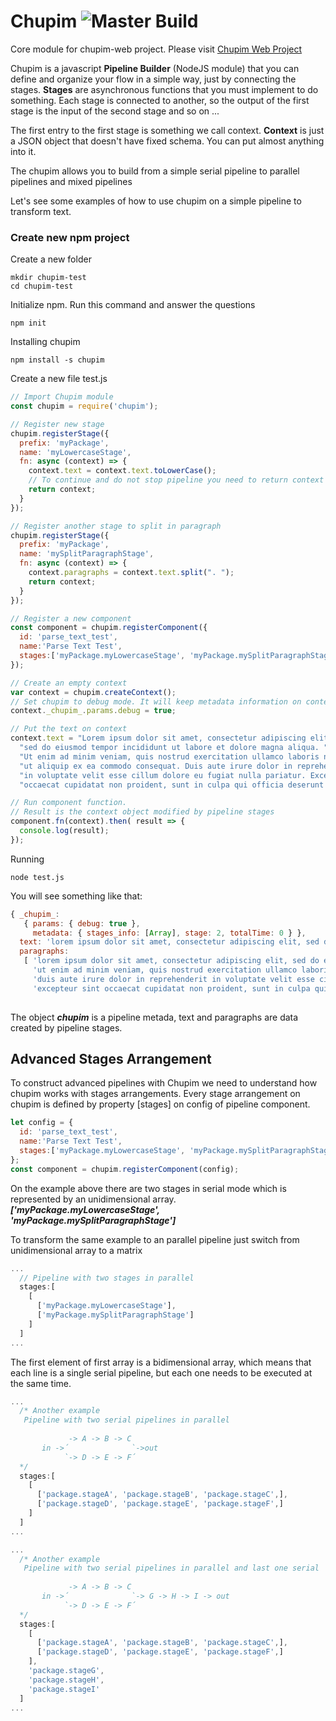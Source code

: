 # Chupim ![Master Build](https://travis-ci.org/baliberdin/chupim.svg?branch=master)
Core module for chupim-web project.
Please visit [Chupim Web Project](https://github.com/baliberdin/chupim-web)

Chupim is a javascript **Pipeline Builder** (NodeJS module) that you can define and organize your 
flow in a simple way, just by connecting the stages. **Stages** are asynchronous functions that 
you must implement to do something. Each stage is connected to another, so the output of the 
first stage is the input of the second stage and so on ...

The first entry to the first stage is something we call context.
**Context** is just a JSON object that doesn't have fixed schema. You can put almost anything into it.

The chupim allows you to build from a simple serial pipeline to parallel pipelines and mixed pipelines

Let's see some examples of how to use chupim on a simple pipeline to transform text.

### Create new npm project
Create a new folder
```shell
mkdir chupim-test
cd chupim-test
```

Initialize npm. Run this command and answer the questions
```shell
npm init
```

Installing chupim
```shell
npm install -s chupim
```

Create a new file test.js
```javascript
// Import Chupim module
const chupim = require('chupim');

// Register new stage
chupim.registerStage({
  prefix: 'myPackage',
  name: 'myLowercaseStage', 
  fn: async (context) => {
    context.text = context.text.toLowerCase();
    // To continue and do not stop pipeline you need to return context or a new Promise 
    return context;
  }
});

// Register another stage to split in paragraph
chupim.registerStage({
  prefix: 'myPackage',
  name: 'mySplitParagraphStage', 
  fn: async (context) => {
    context.paragraphs = context.text.split(". ");
    return context;
  }
});

// Register a new component
const component = chupim.registerComponent({
  id: 'parse_text_test',
  name:'Parse Text Test',
  stages:['myPackage.myLowercaseStage', 'myPackage.mySplitParagraphStage']
});

// Create an empty context
var context = chupim.createContext();
// Set chupim to debug mode. It will keep metadata information on context object.
context._chupim_.params.debug = true;

// Put the text on context
context.text = "Lorem ipsum dolor sit amet, consectetur adipiscing elit, "+
  "sed do eiusmod tempor incididunt ut labore et dolore magna aliqua. "+
  "Ut enim ad minim veniam, quis nostrud exercitation ullamco laboris nisi "+
  "ut aliquip ex ea commodo consequat. Duis aute irure dolor in reprehenderit "+
  "in voluptate velit esse cillum dolore eu fugiat nulla pariatur. Excepteur sint "+
  "occaecat cupidatat non proident, sunt in culpa qui officia deserunt mollit anim id est laborum.";

// Run component function.
// Result is the context object modified by pipeline stages
component.fn(context).then( result => {
  console.log(result);
});
```
Running
```shell
node test.js
```

You will see something like that:
```javascript
{ _chupim_: 
   { params: { debug: true },
     metadata: { stages_info: [Array], stage: 2, totalTime: 0 } },
  text: 'lorem ipsum dolor sit amet, consectetur adipiscing elit, sed do eiusmod tempor incididunt ut labore et dolore magna aliqua. ut enim ad minim veniam, quis nostrud exercitation ullamco laboris nisi ut aliquip ex ea commodo consequat. duis aute irure dolor in reprehenderit in voluptate velit esse cillum dolore eu fugiat nulla pariatur. excepteur sint occaecat cupidatat non proident, sunt in culpa qui officia deserunt mollit anim id est laborum.',
  paragraphs: 
   [ 'lorem ipsum dolor sit amet, consectetur adipiscing elit, sed do eiusmod tempor incididunt ut labore et dolore magna aliqua',
     'ut enim ad minim veniam, quis nostrud exercitation ullamco laboris nisi ut aliquip ex ea commodo consequat',
     'duis aute irure dolor in reprehenderit in voluptate velit esse cillum dolore eu fugiat nulla pariatur',
     'excepteur sint occaecat cupidatat non proident, sunt in culpa qui officia deserunt mollit anim id est laborum.' ] }
     
```

The object ***_chupim_*** is a pipeline metada, text and paragraphs are data created by pipeline stages.


## Advanced Stages Arrangement 
To construct advanced pipelines with Chupim we need to understand how chupim works with stages arrangements.
Every stage arrangement on chupim is defined by property [stages] on config of pipeline component.

```javascript
let config = {
  id: 'parse_text_test',
  name:'Parse Text Test',
  stages:['myPackage.myLowercaseStage', 'myPackage.mySplitParagraphStage']
};
const component = chupim.registerComponent(config);
```

On the example above there are two stages in serial mode which is represented by an unidimensional array. 
***['myPackage.myLowercaseStage', 'myPackage.mySplitParagraphStage']*** 

To transform the same example to an parallel pipeline just switch from unidimensional array to a matrix

```javascript
...
  // Pipeline with two stages in parallel
  stages:[
    [
      ['myPackage.myLowercaseStage'], 
      ['myPackage.mySplitParagraphStage']
    ]
  ]
...

```

The first element of first array is a bidimensional array, which means that each line is a single serial pipeline, but each one needs to be executed at the same time.

```javascript
...
  /* Another example
   Pipeline with two serial pipelines in parallel
  
             -> A -> B -> C
       in ->´              `->out
            `-> D -> E -> F´
  */
  stages:[
    [
      ['package.stageA', 'package.stageB', 'package.stageC',], 
      ['package.stageD', 'package.stageE', 'package.stageF',]
    ]
  ]
...

...
  /* Another example
   Pipeline with two serial pipelines in parallel and last one serial 
  
             -> A -> B -> C
       in ->´              `-> G -> H -> I -> out
            `-> D -> E -> F´
  */
  stages:[
    [
      ['package.stageA', 'package.stageB', 'package.stageC',], 
      ['package.stageD', 'package.stageE', 'package.stageF',]
    ],
    'package.stageG',
    'package.stageH',
    'package.stageI'
  ]
...

```